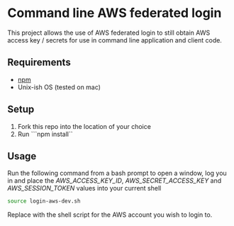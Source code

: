 # Command line AWS federated login

This project allows the use of AWS federated login to still obtain AWS access key / secrets for use in command line application and client code.

## Requirements

- [npm](https://www.npmjs.com)
- Unix-ish OS (tested on mac)

## Setup
1. Fork this repo into the location of your choice
1. Run ```npm install``

## Usage
 Run the following command from a bash prompt to open a window, log you in and place the *AWS_ACCESS_KEY_ID*, *AWS_SECRET_ACCESS_KEY* and *AWS_SESSION_TOKEN* values into your current shell

 ```bash
 source login-aws-dev.sh
 ```

 Replace with the shell script for the AWS account you wish to login to.